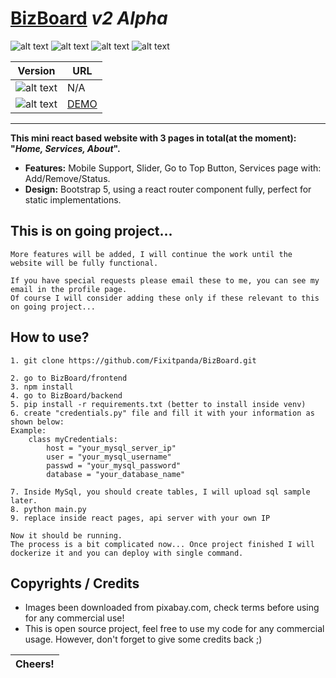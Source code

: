 # [BizBoard](https://github.com/Fixitpanda/biz-ad-board) *v2 Alpha*

![alt text](https://img.shields.io/badge/Code:-orange) ![alt text](https://img.shields.io/badge/Python-3.10+-blue) ![alt text](https://img.shields.io/badge/React-18.2.0+-blue) ![alt text](https://img.shields.io/badge/Bootstrap-5.2+-blue)

| Version                                                  | URL                               |
| -------------------------------------------------------- | --------------------------------- |
| ![alt text](https://img.shields.io/badge/Demo-v1.0-orange) | N/A                               |
| ![alt text](https://img.shields.io/badge/Demo-v2.0-orange) | [DEMO](https://bizboard.hananaev.tk) |

---

**This mini react based website with 3 pages in total(at the moment): "*Home,  Services, About*".**

* **Features:** Mobile Support, Slider, Go to Top Button, Services page with: Add/Remove/Status.
* **Design:** Bootstrap 5, using a react router component fully, perfect for static implementations.

## This is on going project...

```
More features will be added, I will continue the work until the website will be fully functional.

If you have special requests please email these to me, you can see my email in the profile page. 
Of course I will consider adding these only if these relevant to this on going project...
```

## How to use?

```
1. git clone https://github.com/Fixitpanda/BizBoard.git

2. go to BizBoard/frontend
3. npm install
4. go to BizBoard/backend
5. pip install -r requirements.txt (better to install inside venv)
6. create "credentials.py" file and fill it with your information as shown below:
Example:
    class myCredentials:
        host = "your_mysql_server_ip"
        user = "your_mysql_username"
        passwd = "your_mysql_password"
        database = "your_database_name"

7. Inside MySql, you should create tables, I will upload sql sample later.
8. python main.py
9. replace inside react pages, api server with your own IP

Now it should be running. 
The process is a bit complicated now... Once project finished I will dockerize it and you can deploy with single command.
```

## Copyrights / Credits

* Images been downloaded from pixabay.com, check terms before using for any commercial use!
* This is open source project, feel free to use my code for any commercial usage. However, don't forget to give some credits back ;)

| Cheers! |
| ------- |
